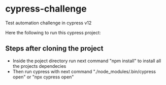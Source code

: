 # cypress-challenge

Test automation challenge in cypress v12

Here the following to run this cypress project:

## Steps after cloning the project

- Inside the poject directory run next command "npm install" to install all the projects dependecies
- Then run cypress with next command "./node_modules/.bin/cypress open" or "npx cypress open"


